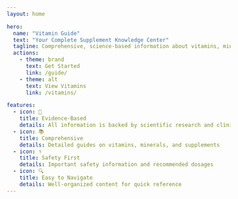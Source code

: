 ```yaml
---
layout: home

hero:
  name: "Vitamin Guide"
  text: "Your Complete Supplement Knowledge Center"
  tagline: Comprehensive, science-based information about vitamins, minerals, and supplements.
  actions:
    - theme: brand
      text: Get Started
      link: /guide/
    - theme: alt
      text: View Vitamins
      link: /vitamins/

features:
  - icon: 🧪
    title: Evidence-Based
    details: All information is backed by scientific research and clinical studies
  - icon: 📚
    title: Comprehensive
    details: Detailed guides on vitamins, minerals, and supplements
  - icon: ⚕️
    title: Safety First
    details: Important safety information and recommended dosages
  - icon: 🔍
    title: Easy to Navigate
    details: Well-organized content for quick reference
---
```

